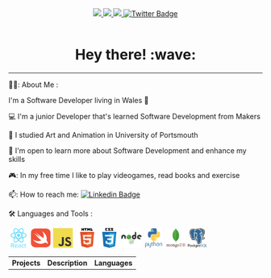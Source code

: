 

<div id="badges" align="center">
  <a href="https://www.linkedin.com/in/lily-burton-7a8826a9/">
  <img src="https://img.shields.io/badge/LinkedIn-blue?logo=linkedin&logoColor=white&style=for-the-badge" />
  </a>

   <a href="https://youtube.com/channel/UCKPGOO8O6WW0yn0nWduQ34Q">
    <img src="https://img.shields.io/badge/YouTube-red?style=for-the-badge&logo=youtube&logoColor=white%22%20alt=%22Youtube%20Badge" />
   </a>

   <a href="https://www.twitch.tv/lily_tiger">
     <img src="https://img.shields.io/badge/Twitch-purple?style=for-the-badge&logo=twitch&logoColor=white%22%20alt=%22Twitch%20Badge" />
   </a>

   <a href="https://twitter.com/xxLilPantherxx">
     <img src="https://img.shields.io/badge/Twitter-blue?style=for-the-badge&logo=twitter&logoColor=white" alt="Twitter Badge" />
   </a>  
  </div>

  <div id="ProfileView" align="center">
  <img src="https://komarev.com/ghpvc/?username=LilyBurton&style=flat-square&color=blue" alt=""/>
  </div>

  <h1 align="center">
  Hey there! :wave:
</h1>


---

💁‍♀️: About Me :

I'm a Software Developer living in Wales󠁧󠁢󠁷󠁬 :wales: 

💻 I'm a junior Developer that's learned Software Development from Makers

📝 I studied Art and Animation in University of Portsmouth

🌱 I'm open to learn more about Software Development and enhance my skills

🎮: In my free time I like to play videogames, read books and exercise

📫: How to reach me: [![Linkedin Badge](https://img.shields.io/badge/-LinkedIn-blue?style=flat&logo=Linkedin&logoColor=white)]("https://www.linkedin.com/in/lily-burton-7a8826a9/")

🛠️ Languages and Tools :

<div>
  <img src = "https://github.com/devicons/devicon/blob/master/icons/react/react-original-wordmark.svg" width="40" height="40"/>
  <img src = "https://github.com/devicons/devicon/blob/master/icons/swift/swift-original.svg" width="40" height="40"/>
  <img src = "https://github.com/devicons/devicon/blob/master/icons/javascript/javascript-original.svg" title="JavaScript" alt="JavaScript" width="40" height="40"/>&nbsp;
  <img src = "https://github.com/devicons/devicon/blob/master/icons/html5/html5-original-wordmark.svg" width="40" height="40"/>
  <img src = "https://github.com/devicons/devicon/blob/master/icons/css3/css3-original-wordmark.svg" width="40" height="40"/>
  <img src = "https://github.com/devicons/devicon/blob/master/icons/nodejs/nodejs-original-wordmark.svg" width="40" height="40"/>
  <img src = "https://github.com/devicons/devicon/blob/master/icons/python/python-original-wordmark.svg" width="40" height="40"/>
  <img src = "https://github.com/devicons/devicon/blob/master/icons/mongodb/mongodb-original-wordmark.svg" width="40" height="40"/>
  <img src = "https://github.com/devicons/devicon/blob/master/icons/postgresql/postgresql-original-wordmark.svg" width="40" height="40"/>
</div>
<table>
  <tr>
    <th>Projects</th>
    <th>Description</th>
    <th>Languages</th>
  </tr>
</table>
<!--
**LilyBurton/LilyBurton** is a ✨ _special_ ✨ repository because its `README.md` (this file) appears on your GitHub profile.

Here are some ideas to get you started:

- 🔭 I’m currently working on ...
- 🌱 I’m currently learning ...
- 👯 I’m looking to collaborate on ...
- 🤔 I’m looking for help with ...
- 💬 Ask me about ...
- 📫 How to reach me: ...
- 😄 Pronouns: ...
- ⚡ Fun fact: ...
-->
